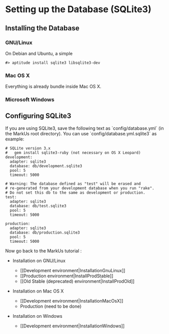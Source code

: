 Setting up the Database (SQLite3)
=================================

Installing the Database
-----------------------

### GNU/Linux

On Debian and Ubuntu, a simple

    #> aptitude install sqlite3 libsqlite3-dev

### Mac OS X

Everything is already bundle inside Mac OS X.

### Microsoft Windows

Configuring SQLite3
-------------------

If you are using SQLite3, save the following text as \`config/database.yml\` (in the MarkUs root directory). You can use \`config/database.yml.sqlite3\` as example:

    # SQLite version 3.x
    #   gem install sqlite3-ruby (not necessary on OS X Leopard)
    development:
      adapter: sqlite3
      database: db/development.sqlite3
      pool: 5
      timeout: 5000

    # Warning: The database defined as "test" will be erased and
    # re-generated from your development database when you run "rake".
    # Do not set this db to the same as development or production.
    test:
      adapter: sqlite3
      database: db/test.sqlite3
      pool: 5
      timeout: 5000

    production:
      adapter: sqlite3
      database: db/production.sqlite3
      pool: 5
      timeout: 5000

Now go back to the MarkUs tutorial :

-   Installation on GNU/Linux

    -   [[Development environment|InstallationGnuLinux]]
    -   [[Production environment|InstallProdStable]]
    -   [[Old Stable (deprecated) environment|InstallProdOld]]

-   Installation on Mac OS X

    -   [[Development environment|InstallationMacOsX]]
    -   Production (need to be done)

-   Installation on Windows

    -   [[Development environment|InstallationWindows]]
